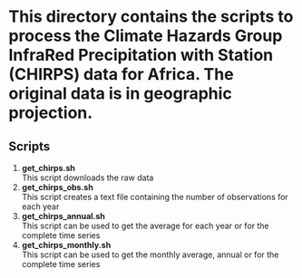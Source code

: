 # This directory contains the scripts to process the Climate Hazards Group InfraRed Precipitation with Station (CHIRPS) data for Africa. The original data is in geographic projection.

## Scripts
1. **get_chirps.sh** <br/>
This script downloads the raw data
2. **get_chirps_obs.sh** <br/>
This script creates a text file containing the number of observations for each year
3. **get_chirps_annual.sh** <br/>
This script can be used to get the average for each year or for the complete time series
4. **get_chirps_monthly.sh** <br/>
This script can be used to get the monthly average, annual or for the complete time series

